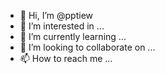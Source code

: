 - 👋 Hi, I’m @pptiew
- 👀 I’m interested in ...
- 🌱 I’m currently learning ...
- 💞️ I’m looking to collaborate on ...
- 📫 How to reach me ...

<!---
pptiew/pptiew is a ✨ special ✨ repository because its `README.md` (this file) appears on your GitHub profile.
You can click the Preview link to take a look at your changes.
--->

